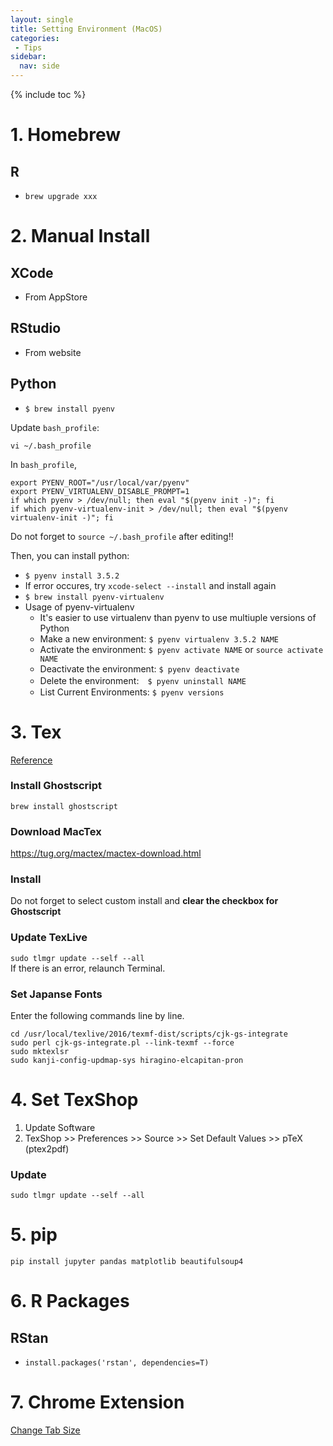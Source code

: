 ```yaml
---
layout: single
title: Setting Environment (MacOS)
categories:
 - Tips
sidebar:
  nav: side
---
```

{% include toc %}

# 1. Homebrew
## R
* `brew upgrade xxx`

# 2. Manual Install
## XCode
* From AppStore

## RStudio
* From website

## Python
* `$ brew install pyenv`

Update `bash_profile`:
```
vi ~/.bash_profile
```
In `bash_profile`,
```terminal
export PYENV_ROOT="/usr/local/var/pyenv"
export PYENV_VIRTUALENV_DISABLE_PROMPT=1
if which pyenv > /dev/null; then eval "$(pyenv init -)"; fi
if which pyenv-virtualenv-init > /dev/null; then eval "$(pyenv virtualenv-init -)"; fi
```
Do not forget to `source ~/.bash_profile` after editing!!
  
Then, you can install python:
* `$ pyenv install 3.5.2` 
 * If error occures, try `xcode-select --install` and install again
* `$ brew install pyenv-virtualenv`
* Usage of pyenv-virtualenv
  * It's easier to use virtualenv than pyenv to use multiuple versions of Python
  * Make a new environment: `$ pyenv virtualenv 3.5.2 NAME`
  * Activate the environment: `$ pyenv activate NAME` or `source activate NAME`
  * Deactivate the environment: `$ pyenv deactivate`
  * Delete the environment:　`$ pyenv uninstall NAME`
  * List Current Environments: `$ pyenv versions`
  
# 3. Tex
[Reference](http://qiita.com/hideaki_polisci/items/3afd204449c6cdd995c9)

### Install Ghostscript
`brew install ghostscript`

### Download MacTex
https://tug.org/mactex/mactex-download.html

### Install
Do not forget to select custom install and **clear the checkbox for Ghostscript**

### Update TexLive
`sudo tlmgr update --self --all`   
If there is an error, relaunch Terminal.

### Set Japanse Fonts
Enter the following commands line by line.
```
cd /usr/local/texlive/2016/texmf-dist/scripts/cjk-gs-integrate
sudo perl cjk-gs-integrate.pl --link-texmf --force
sudo mktexlsr
sudo kanji-config-updmap-sys hiragino-elcapitan-pron
```

# 4. Set TexShop
1. Update Software
2. TexShop >> Preferences >> Source >> Set Default Values >> pTeX (ptex2pdf)

### Update
`sudo tlmgr update --self --all`

  
# 5. pip
`pip install jupyter pandas matplotlib beautifulsoup4`

   
# 6. R Packages
## RStan
* `install.packages('rstan', dependencies=T)`

# 7. Chrome Extension
[Change Tab Size](https://github.com/Shusei-E/tab-size-on-github)

